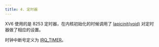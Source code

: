 ```yaml
---
title: 4. 定时器
---
```


XV6 使用的是 8253 定时器，在内核初始化的时候调用了 [lapicinit(void)](https://github.com/professordeng/xv6-expansion/blob/master/lapic.c#L63) 对定时器做了相应的设置。

时钟中断号定义为 [IRQ_TIMER](https://github.com/professordeng/xv6-expansion/blob/master/traps.h#L32)。

